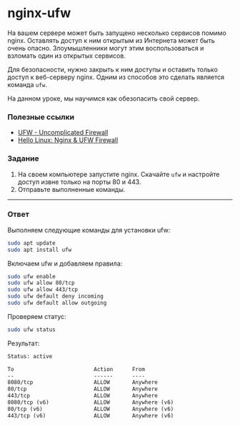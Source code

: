 # nginx-ufw

На вашем сервере может быть запущено несколько сервисов помимо nginx. Оставлять доступ к ним открытым из Интернета может быть очень опасно.
Злоумышленники могут этим воспользоваться и взломать один из открытых сервисов.

Для безопасности, нужно закрыть к ним доступы и оставить только доступ к веб-серверу nginx. Одним из способов это сделать является команда `ufw`.

На данном уроке, мы научимся как обезопасить свой сервер.

### Полезные ссылки

- [UFW - Uncomplicated Firewall](https://help.ubuntu.com/community/UFW)
- [Hello Linux: Nginx & UFW Firewall](https://www.codingforentrepreneurs.com/blog/hello-linux-nginx-and-ufw-firewall)

### Задание

1. На своем компьютере запустите nginx. Скачайте `ufw` и настройте доступ извне только на порты 80 и 443.
2. Отправьте выполненные команды.

---

### Ответ
Выполняем следующие команды для установки ufw:
```bash
sudo apt update
sudo apt install ufw
```

Включаем ufw и добавляем правила:
```bash
sudo ufw enable
sudo ufw allow 80/tcp
sudo ufw allow 443/tcp
sudo ufw default deny incoming
sudo ufw default allow outgoing
```
Проверяем статус:
```bash
sudo ufw status
```
Результат:
```html
Status: active

To                         Action      From
--                         ------      ----
8080/tcp                   ALLOW       Anywhere                  
80/tcp                     ALLOW       Anywhere                  
443/tcp                    ALLOW       Anywhere                  
8080/tcp (v6)              ALLOW       Anywhere (v6)             
80/tcp (v6)                ALLOW       Anywhere (v6)             
443/tcp (v6)               ALLOW       Anywhere (v6)
```
